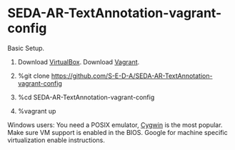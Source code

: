 SEDA-AR-TextAnnotation-vagrant-config
=====================================

Basic Setup.

1. Download [VirtualBox](https://www.virtualbox.org/wiki/Downloads). Download [Vagrant](http://www.vagrantup.com/).

2. %git clone https://github.com/S-E-D-A/SEDA-AR-TextAnnotation-vagrant-config 

3. %cd SEDA-AR-TextAnnotation-vagrant-config 

4. %vagrant up

Windows users: You need a POSIX emulator, [Cygwin](http://www.cygwin.com/) is the most popular. Make sure VM support is enabled in the BIOS. Google for machine specific virtualization enable instructions.
